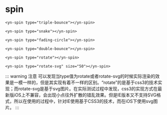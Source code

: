 <demo-mobile location="http://ui.dullar.xyz/earth/#/spin"></demo-mobile>
# spin

<demo-spin demo="1"></demo-spin>
```vue
<yn-spin type="triple-bounce"></yn-spin>
```
<demo-spin demo="2"></demo-spin>
```vue
<yn-spin type="snake"></yn-spin>
```
<demo-spin demo="3"></demo-spin>
```vue
<yn-spin type="fading-circle"></yn-spin>
```
<demo-spin demo="4"></demo-spin>
```vue
<yn-spin type="double-bounce"></yn-spin>
```
<demo-spin demo="5"></demo-spin>
```vue
<yn-spin type="rotate"></yn-spin>
```
<demo-spin demo="6"></demo-spin>
```vue
<yn-spin type="rotate-svg" size="50"></yn-spin>
```

::: warning 注意
可以发现当type值为rotate或者rotate-svg的时候实际渲染的效果是一模一样的，但是其实现有着不一样的区别。“rotate”的是基于css3的技术实现；而rotate-svg是基于svg图片。在实际测试过程中发现，css3的实现方式在最新版iOS上不兼容，会出现小点往外扩散的错乱效果。但是IE版本又不支持SVG格式，所以在使用的过程中，针对IE使用基于CSS3的技术，而在iOS下使用svg图片。
:::